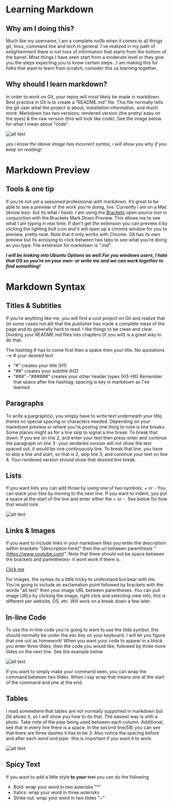 # Learning Markdown
## Why am I doing this? 
Much like my username, I am a complete no0b when it comes to all things git, linux, command line and tech in general. I've realized in my path of enlightenment there is not tons of information that starts from the bottom of the barrel. Most things I have seen start from a moderate level or they give you the steps expecting you to know certain steps...I am making this for folks that want to learn from scratch, consider this us learning together. 

## Why should I learn markdown? 
In order to work on Git, your repos will most likely be made in markdown. Best practice in Git is to create a “README.md” file. This file normally tells the git user what the project is about, installation information, and much more. Markdown has two versions: rendered version (the pretty/ easy on the eyes)  & the raw version (this will look like code). See the image below for what I mean about "code". 

![alt text](https://live.staticflickr.com/65535/50491849568_c973f82e5c_n.jpg)

*yes i know the above image has incorrect syntax, i will show you why if you keep on reading!*

# Markdown Preview
## Tools & one tip
If you're not yet a seasoned professional with markdown, it’s great to be able to see a preview of the work you’re doing, live. Currently I am on a Mac (iknow boo- but its what i have). I am using the [Brackets](http://brackets.io/) open source tool in conjunction with the Brackets Mark Down Preview. This allows me to see what I am typing in real time. If don't get the extension you can preview it by clicking the lighting bolt icon and it will open up a chrome window for you to preview, pretty neat. Note that it only works with Chrome. Git has its own preview but its annoying to click between two tabs to see what you're doing as you type. File extension for markdown is ".md". 

***I will be looking into Ubuntu Options as well.For you windows users, I hate that OS so you're on your own- or write me and we can work together to find something!***

# Markdown Syntax
## Titles & Subtitles 
If you're anything like me, you will find a cool project on Git and realize that (in some cases not all) that the publisher has made a complete mess of the page and its generally hard to read. I like things to be clean and clear. Dividing your README.md files into chapters (if you will) is a great way to do that. 

The hashtag # has to come first then a space then your title.
No quotations --> # your desired text
- “#” creates  your title (H1)
- “##”  creates your subtitle (H2)
- “###” -“######” creates your other header types (H3-H6)
Remember that space after the hashtag, spacing is key in markdown as I've learned.

## Paragraphs
To write a pargraph(s), you simply have to write text underneath your title, theres no special spacing or characters needed. Depending on your markdown preview or where you're posting one thing to note is line breaks. Some places might as for a line skip to signal a line break. To break that down: if you are on line 2, and enter your text then press enter and continue the paragraph on line 3- your rendered version will not show the text spaced out, it would be one continuously line. To break that line, you have to skip a line and start, so that is 2, skip line 3, and continue your text on line 4. Your rendered version should show that desired line break. 

## Lists
If you want lists you can add those by using one of two symbols: + or -
You can stack your lists by moving to the next line. If you want to indent, you put a space at the start of the line and enter either the + or -. See below for how that would look. 


![alt text](https://live.staticflickr.com/65535/50492839272_11e3eca921_b.jpg)




## Links & Images 
If you want to include links in your markdown files you enter the description within brackets "[description here]" then the url between parenthesis "(https://www.youtube.com)". Note that there should not be space between the brackets and parentheses- it wont work if there is. 

[Click me](https://www.youtube.com/watch?v=dQw4w9WgXcQ)


For images, the syntax its a little tricky to understand but bear with me. You're going to include an exclamation point followed by brackets with the words "alt text" then your image URL between parentheses. You can pull image URLs by clicking the image, right click and selecting view info, this is different per website, OS, etc. Will work on a break down a few later.


## In-line Code 
To use the in-line code you're going to want to use the tilde symbol, this should normally be under the esc key on your keyboard. I will let you figure that one out as homework! When you want your code to appear in a block you enter three tildes, then the code you would like, followed by three more tildes on the next line. See the example below

![alt text](https://live.staticflickr.com/65535/50507671977_8767ce2401_b.jpg)

If you want to simply make your command seen, you can wrap the command between two tildes. When I say wrap that means one at the start of the command and one at the end. 

## Tables 
I read somewhere that tables are not normally supported in markdown but Git allows it, so I will show you how to do that. The easiest way is with a photo. 
Take note of the pipe being used between each column. Additional, see that in every line there is a space. In the second line(58) you can see that there are three dashes it has to be 3. 
Also notice the spacing before and after each word and pipe- this is important if you want it to work.

![alt text](https://live.staticflickr.com/65535/50507688327_fe74aa9f78_b.jpg)
  
## Spicy Text
If you want to add a little style **to** ***your*** ~~text~~ you can do the following


 - Bold: wrap your word in two asterisks "*"
 - Italics: wrap your word in three asterisks 
 - Strike out: wrap your word in two tildes "~" 
 
 
